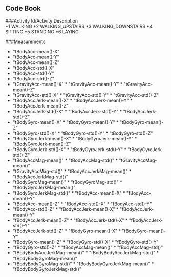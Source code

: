 

## Code Book

###Activity Id/Activity Description\
*1  WALKING
*2  WALKING_UPSTAIRS
*3  WALKING_DOWNSTAIRS
*4  SITTING
*5  STANDING
*6  LAYING

###Measurements

* "tBodyAcc-mean()-X"           
* "tBodyAcc-mean()-Y" 
* "tBodyAcc-mean()-Z"          
* "tBodyAcc-std()-X"            
* "tBodyAcc-std()-Y"            
* "tBodyAcc-std()-Z"           
* "tGravityAcc-mean()-X"       * "tGravityAcc-mean()-Y"        * "tGravityAcc-mean()-Z"       
* "tGravityAcc-std()-X"         * "tGravityAcc-std()-Y"         * "tGravityAcc-std()-Z"        
* "tBodyAccJerk-mean()-X"    * "tBodyAccJerk-mean()-Y"       * "tBodyAccJerk-mean()-Z"      
* "tBodyAccJerk-std()-X"        * "tBodyAccJerk-std()-Y"        * "tBodyAccJerk-std()-Z"       
* "tBodyGyro-mean()-X"          * "tBodyGyro-mean()-Y"          * "tBodyGyro-mean()-Z"         
* "tBodyGyro-std()-X"           * "tBodyGyro-std()-Y"           * "tBodyGyro-std()-Z"          
* "tBodyGyroJerk-mean()-X"      * "tBodyGyroJerk-mean()-Y"      * "tBodyGyroJerk-mean()-Z"     
* "tBodyGyroJerk-std()-X"       * "tBodyGyroJerk-std()-Y"       * "tBodyGyroJerk-std()-Z"      
* "tBodyAccMag-mean()"          * "tBodyAccMag-std()"           * "tGravityAccMag-mean()"      
* "tGravityAccMag-std()"        * "tBodyAccJerkMag-mean()"      * "tBodyAccJerkMag-std()"      
* "tBodyGyroMag-mean()"        * "tBodyGyroMag-std()"          * "tBodyGyroJerkMag-mean()"    
* "tBodyGyroJerkMag-std()"      * "fBodyAcc-mean()-X"           * "fBodyAcc-mean()-Y"          
* "fBodyAcc-mean()-Z"           * "fBodyAcc-std()-X"            * "fBodyAcc-std()-Y"           
* "fBodyAcc-std()-Z"            * "fBodyAccJerk-mean()-X"       * "fBodyAccJerk-mean()-Y"      
* "fBodyAccJerk-mean()-Z"       * "fBodyAccJerk-std()-X"        * "fBodyAccJerk-std()-Y"       
* "fBodyAccJerk-std()-Z"        * "fBodyGyro-mean()-X"          * "fBodyGyro-mean()-Y"         
* "fBodyGyro-mean()-Z"          * "fBodyGyro-std()-X"           * "fBodyGyro-std()-Y"          
* "fBodyGyro-std()-Z"          * "fBodyAccMag-mean()"          * "fBodyAccMag-std()"          
* "fBodyBodyAccJerkMag-mean()"  * "fBodyBodyAccJerkMag-std()"   * "fBodyBodyGyroMag-mean()"    
* "fBodyBodyGyroMag-std()"      * "fBodyBodyGyroJerkMag-mean()"  * "fBodyBodyGyroJerkMag-std()" 
